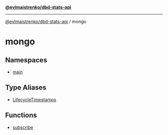 [**@evlmaistrenko/dbd-stats-api**](../../README.md)

---

[@evlmaistrenko/dbd-stats-api](../../README.md) / mongo

# mongo

## Namespaces

- [main](namespaces/main/README.md)

## Type Aliases

- [LifecycleTimestamps](type-aliases/LifecycleTimestamps.md)

## Functions

- [subscribe](functions/subscribe.md)
